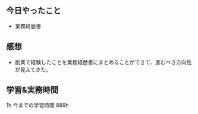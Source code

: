 ## 今日やったこと

- 業務経歴書

## 感想

- 副業で経験したことを業務経歴書にまとめることができて、進むべき方向性が見えてきた。

## 学習&実務時間

1h
今までの学習時間 889h
